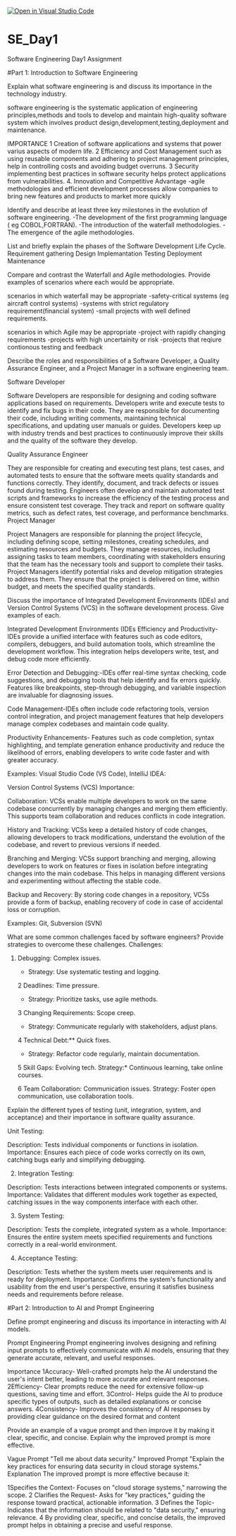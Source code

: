 [![Open in Visual Studio Code](https://classroom.github.com/assets/open-in-vscode-2e0aaae1b6195c2367325f4f02e2d04e9abb55f0b24a779b69b11b9e10269abc.svg)](https://classroom.github.com/online_ide?assignment_repo_id=15566794&assignment_repo_type=AssignmentRepo)
# SE_Day1
Software Engineering Day1 Assignment

#Part 1: Introduction to Software Engineering

Explain what software engineering is and discuss its importance in the technology industry.

software engineering is the systematic application of engineering principles,methods and tools to develop and maintain high-quality software system which involves product design,development,testing,deployment and maintenance.

IMPORTANCE
 1 Creation of  software applications and systems that power varius aspects of modern life.
 2 Efficiency and Cost Management such as using reusable components and adhering to project management principles, help in controlling costs and avoiding budget overruns.
 3  Security implementing best practices in software security helps protect applications from vulnerabilities.
 4. Innovation and Competitive Advantage -agile methodologies and efficient development processes allow companies to bring new features and products to market more quickly



Identify and describe at least three key milestones in the evolution of software engineering.
-The development of the first programming language ( eg COBOL,FORTRAN).
-The introduction of the waterfall methodologies.
-The emergence of the agile methodologies.


List and briefly explain the phases of the Software Development Life Cycle.
Requirement gathering
Design
Implemantation
Testing
Deployment
Maintenance


Compare and contrast the Waterfall and Agile methodologies. Provide examples of scenarios where each would be appropriate.

scenarios in which waterfall may be appropriate
-safety-critical systems (eg aircraft control systems)
-systems with strict regulatory requirement(financial system)
-small projects with well defined requirements.

scenarios in which Agile may be appropriate
-project with rapidly changing requirements
-projects with high uncertainity or risk
-projects that reqiure contionous testing and feedback 


Describe the roles and responsibilities of a Software Developer, a Quality Assurance Engineer, and a Project Manager in a software engineering team.

Software Developer

Software Developers are responsible for designing and coding software applications based on requirements.
Developers write and execute tests to identify and fix bugs in their code.
They are responsible for documenting their code, including writing comments, maintaining technical specifications, and updating user manuals or guides.
Developers keep up with industry trends and best practices to continuously improve their skills and the quality of the software they develop.

Quality Assurance Engineer

They are responsible for creating and executing test plans, test cases, and automated tests to ensure that the software meets quality standards and functions correctly.
They identify, document, and track defects or issues found during testing.
Engineers often develop and maintain automated test scripts and frameworks to increase the efficiency of the testing process and ensure consistent test coverage.
They track and report on software quality metrics, such as defect rates, test coverage, and performance benchmarks.
Project Manager 

 Project Managers are responsible for planning the project lifecycle, including defining scope, setting milestones, creating schedules, and estimating resources and budgets.
 They manage resources, including assigning tasks to team members, coordinating with stakeholders
 ensuring that the team has the necessary tools and support to complete their tasks.
 Project Managers identify potential risks and develop mitigation strategies to address them.
 They ensure that the project is delivered on time, within budget, and meets the specified quality standards.



Discuss the importance of Integrated Development Environments (IDEs) and Version Control Systems (VCS) in the software development process. Give examples of each.


Integrated Development Environments (IDEs
Efficiency and Productivity- IDEs provide a unified interface with features such as code editors, compilers, debuggers, and build automation tools, which streamline the development workflow. This integration helps developers write, test, and debug code more efficiently.

Error Detection and Debugging:-IDEs offer real-time syntax checking, code suggestions, and debugging tools that help identify and fix errors quickly. Features like breakpoints, step-through debugging, and variable inspection are invaluable for diagnosing issues.

Code Management-IDEs often include code refactoring tools, version control integration, and project management features that help developers manage complex codebases and maintain code quality.

Productivity Enhancements- Features such as code completion, syntax highlighting, and template generation enhance productivity and reduce the likelihood of errors, enabling developers to write code faster and with greater accuracy.

Examples:
Visual Studio Code (VS Code), IntelliJ IDEA:

Version Control Systems (VCS)
Importance:

Collaboration: VCSs enable multiple developers to work on the same codebase concurrently by managing changes and merging them efficiently. This supports team collaboration and reduces conflicts in code integration.

History and Tracking: VCSs keep a detailed history of code changes, allowing developers to track modifications, understand the evolution of the codebase, and revert to previous versions if needed.

Branching and Merging: VCSs support branching and merging, allowing developers to work on features or fixes in isolation before integrating changes into the main codebase. This helps in managing different versions and experimenting without affecting the stable code.

Backup and Recovery: By storing code changes in a repository, VCSs provide a form of backup, enabling recovery of code in case of accidental loss or corruption.

Examples:
Git, Subversion (SVN)


What are some common challenges faced by software engineers? Provide strategies to overcome these challenges.
Challenges:
1. Debugging: Complex issues.
   - Strategy: Use systematic testing and logging.

   2 Deadlines: Time pressure.
   - Strategy: Prioritize tasks, use agile methods.

   3 Changing Requirements: Scope creep.
   - Strategy: Communicate regularly with stakeholders, adjust plans.

   4 Technical Debt:** Quick fixes.
   - Strategy: Refactor code regularly, maintain documentation.

   5 Skill Gaps: Evolving tech.
    Strategy:* Continuous learning, take online courses.

   6 Team Collaboration: Communication issues.
   Strategy: Foster open communication, use collaboration tools.
 

Explain the different types of testing (unit, integration, system, and acceptance) and their importance in software quality assurance.

 Unit Testing:

Description: Tests individual components or functions in isolation.
Importance: Ensures each piece of code works correctly on its own, catching bugs early and simplifying debugging.

2. Integration Testing:

Description: Tests interactions between integrated components or systems.
Importance: Validates that different modules work together as expected, catching issues in the way components interface with each other.

3. System Testing:

Description: Tests the complete, integrated system as a whole.
Importance: Ensures the entire system meets specified requirements and functions correctly in a real-world environment.

4. Acceptance Testing:

Description: Tests whether the system meets user requirements and is ready for deployment.
Importance: Confirms the system's functionality and usability from the end user's perspective, ensuring it satisfies business needs and requirements before release.


#Part 2: Introduction to AI and Prompt Engineering


Define prompt engineering and discuss its importance in interacting with AI models.

Prompt Engineering
Prompt engineering involves designing and refining input prompts to effectively communicate with AI models, ensuring that they generate accurate, relevant, and useful responses.

Importance
1Accuracy- Well-crafted prompts help the AI understand the user's intent better, leading to more accurate and relevant responses.
2Efficiency- Clear prompts reduce the need for extensive follow-up questions, saving time and effort.
3Control- Helps guide the AI to produce specific types of outputs, such as detailed explanations or concise answers.
4Consistency- Improves the consistency of AI responses by providing clear guidance on the desired format and content


Provide an example of a vague prompt and then improve it by making it clear, specific, and concise. Explain why the improved prompt is more effective.

Vague Prompt
"Tell me about data security."
Improved Prompt
"Explain the key practices for ensuring data security in cloud storage systems."
Explanation
The improved prompt is more effective because it:

 1Specifies the Context- Focuses on "cloud storage systems," narrowing the scope.
2 Clarifies the Request- Asks for "key practices," guiding the response toward practical, actionable information.
3 Defines the Topic- Indicates that the information should be related to "data security," ensuring relevance.
4 By providing clear, specific, and concise details, the improved prompt helps in obtaining a precise and useful response.
